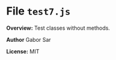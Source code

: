 # File `test7.js`


**Overview:** Test classes without methods.



 **Author** Gabor Sar

**License:** MIT 



